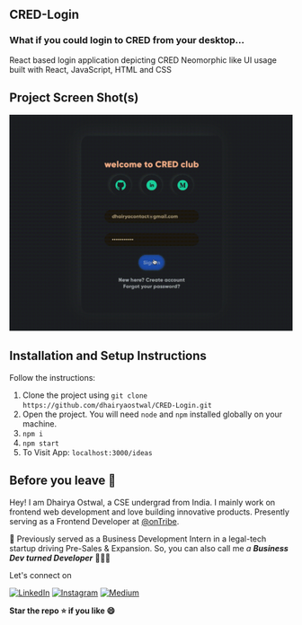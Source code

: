 ## CRED-Login

### What if you could login to CRED from your desktop...

React based login application depicting CRED Neomorphic like UI usage built with React, JavaScript, HTML and CSS

## Project Screen Shot(s)

<img src="./public/demo.gif">

## Installation and Setup Instructions

Follow the instructions:

1. Clone the project using `git clone https://github.com/dhairyaostwal/CRED-Login.git`
2. Open the project. You will need `node` and `npm` installed globally on your machine.  
3. `npm i` 
4. `npm start`
5. To Visit App: `localhost:3000/ideas`  

## Before you leave 🥺

Hey! I am Dhairya Ostwal, a CSE undergrad from India. I mainly work on frontend web development and love building innovative products. Presently serving as a Frontend Developer at [@onTribe](www.ontribe.in).

🌱 Previously served as a Business Development Intern in a legal-tech startup driving Pre-Sales & Expansion. So, you can also call me *a **Business Dev turned Developer*** 👨🏻‍💻

Let's connect on 

[![LinkedIn](https://img.shields.io/badge/-linkedin-blue?style=for-the-badge&logo=linkedin)](https://www.linkedin.com/in/dhairyaostwal/) [![Instagram](https://img.shields.io/badge/instagram-%23E4405F.svg?&style=for-the-badge&logo=instagram&logoColor=white)](https://www.instagram.com/dhairyaostwal/) [![Medium](https://img.shields.io/badge/-medium-black?style=for-the-badge&logo=medium)](https://medium.com/@dhairyaostwal)


**Star the repo ⭐️ if you like 😄**
